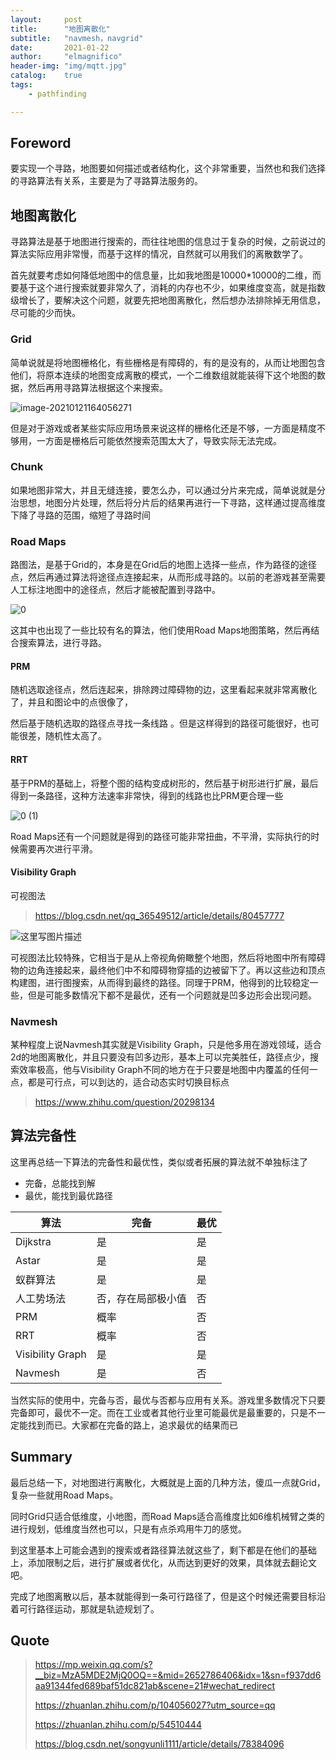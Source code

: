 ```yaml
---
layout:     post
title:      "地图离散化"
subtitle:   "navmesh，navgrid"
date:       2021-01-22
author:     "elmagnifico"
header-img: "img/mqtt.jpg"
catalog:    true
tags:
    - pathfinding

---
```


## Foreword

要实现一个寻路，地图要如何描述或者结构化，这个非常重要，当然也和我们选择的寻路算法有关系，主要是为了寻路算法服务的。



## 地图离散化

寻路算法是基于地图进行搜索的，而往往地图的信息过于复杂的时候，之前说过的算法实际应用非常慢，而基于这样的情况，自然就可以用我们的离散数学了。

首先就要考虑如何降低地图中的信息量，比如我地图是10000*10000的二维，而要基于这个进行搜索就要非常久了，消耗的内存也不少，如果维度变高，就是指数级增长了，要解决这个问题，就要先把地图离散化，然后想办法排除掉无用信息，尽可能的少而快。



### Grid

简单说就是将地图栅格化，有些栅格是有障碍的，有的是没有的，从而让地图包含他们，将原本连续的地图变成离散的模式，一个二维数组就能装得下这个地图的数据，然后再用寻路算法根据这个来搜索。

![image-20210121164056271](https://i.loli.net/2021/01/21/Qu4zwPvBlNGirey.png)

但是对于游戏或者某些实际应用场景来说这样的栅格化还是不够，一方面是精度不够用，一方面是栅格后可能依然搜索范围太大了，导致实际无法完成。



### Chunk

如果地图非常大，并且无缝连接，要怎么办，可以通过分片来完成，简单说就是分治思想，地图分片处理，然后将分片后的结果再进行一下寻路，这样通过提高维度下降了寻路的范围，缩短了寻路时间



### Road Maps

路图法，是基于Grid的，本身是在Grid后的地图上选择一些点，作为路径的途径点，然后再通过算法将途径点连接起来，从而形成寻路的。以前的老游戏甚至需要人工标注地图中的途径点，然后才能被配置到寻路中。

![0](https://i.loli.net/2021/01/21/8gv6F5spY91XxaU.gif)



这其中也出现了一些比较有名的算法，他们使用Road Maps地图策略，然后再结合搜索算法，进行寻路。



#### PRM

随机选取途径点，然后连起来，排除跨过障碍物的边，这里看起来就非常离散化了，并且和图论中的点很像了，

然后基于随机选取的路径点寻找一条线路 。但是这样得到的路径可能很好，也可能很差，随机性太高了。



#### RRT

基于PRM的基础上，将整个图的结构变成树形的，然后基于树形进行扩展，最后得到一条路径，这种方法速率非常快，得到的线路也比PRM更合理一些

![0 (1)](https://i.loli.net/2021/01/21/HMosyEAgpaf3NJI.gif)

Road Maps还有一个问题就是得到的路径可能非常扭曲，不平滑，实际执行的时候需要再次进行平滑。



#### Visibility Graph

可视图法

> https://blog.csdn.net/qq_36549512/article/details/80457777

![这里写图片描述](https://i.loli.net/2021/01/21/DGBwe5ai4QRSPc8.png)

可视图法比较特殊，它相当于是从上帝视角俯瞰整个地图，然后将地图中所有障碍物的边角连接起来，最终他们中不和障碍物穿插的边被留下了。再以这些边和顶点构建图，进行图搜索，从而得到最终的路径。同理于PRM，他得到的比较稳定一些，但是可能多数情况下都不是最优，还有一个问题就是凹多边形会出现问题。



### Navmesh

某种程度上说Navmesh其实就是Visibility Graph，只是他多用在游戏领域，适合2d的地图离散化，并且只要没有凹多边形，基本上可以完美胜任，路径点少，搜索效率极高，他与Visibility Graph不同的地方在于只要是地图中内覆盖的任何一点，都是可行点，可以到达的，适合动态实时切换目标点

> https://www.zhihu.com/question/20298134



## 算法完备性

这里再总结一下算法的完备性和最优性，类似或者拓展的算法就不单独标注了

- 完备，总能找到解
- 最优，能找到最优路径



| 算法             | 完备               | 最优 |
| ---------------- | ------------------ | ---- |
| Dijkstra         | 是                 | 是   |
| Astar            | 是                 | 是   |
| 蚁群算法         | 是                 | 是   |
| 人工势场法       | 否，存在局部极小值 | 否   |
| PRM              | 概率               | 否   |
| RRT              | 概率               | 否   |
| Visibility Graph | 是                 | 是   |
| Navmesh          | 是                 | 否   |

当然实际的使用中，完备与否，最优与否都与应用有关系。游戏里多数情况下只要完备即可，最优不一定。而在工业或者其他行业里可能最优是最重要的，只是不一定能找到而已。大家都在完备的路上，追求最优的结果而已



## Summary

最后总结一下，对地图进行离散化，大概就是上面的几种方法，傻瓜一点就Grid，复杂一些就用Road Maps。

同时Grid只适合低维度，小地图，而Road Maps适合高维度比如6维机械臂之类的进行规划，低维度当然也可以，只是有点杀鸡用牛刀的感觉。

到这里基本上可能会遇到的搜索或者路径算法就这些了，剩下都是在他们的基础上，添加限制之后，进行扩展或者优化，从而达到更好的效果，具体就去翻论文吧。

完成了地图离散以后，基本就能得到一条可行路径了，但是这个时候还需要目标沿着可行路径运动，那就是轨迹规划了。

## Quote

> https://mp.weixin.qq.com/s?__biz=MzA5MDE2MjQ0OQ==&mid=2652786406&idx=1&sn=f937dd6aa91344fed689baf51dc821ab&scene=21#wechat_redirect
>
> https://zhuanlan.zhihu.com/p/104056027?utm_source=qq
>
> https://zhuanlan.zhihu.com/p/54510444
>
> https://blog.csdn.net/songyunli1111/article/details/78384096

